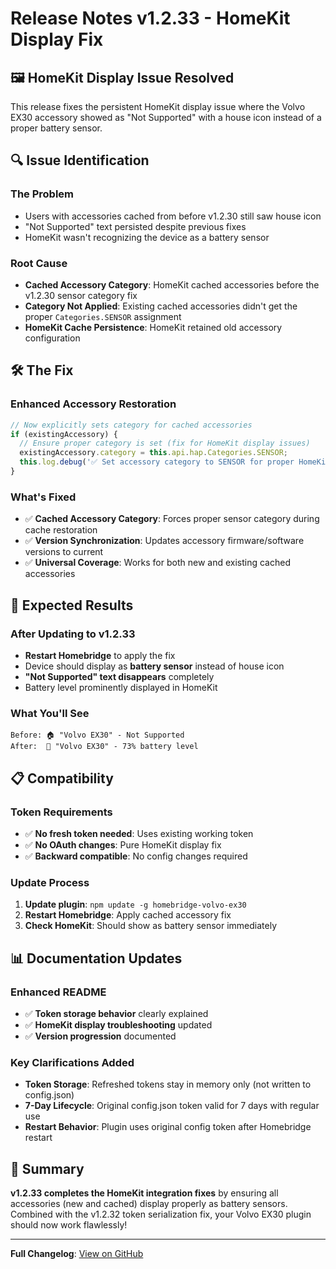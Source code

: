 # Release Notes v1.2.33 - HomeKit Display Fix

## 🖼️ **HomeKit Display Issue Resolved**

This release fixes the persistent HomeKit display issue where the Volvo EX30 accessory showed as "Not Supported" with a house icon instead of a proper battery sensor.

## 🔍 **Issue Identification**

### **The Problem**
- Users with accessories cached from before v1.2.30 still saw house icon
- "Not Supported" text persisted despite previous fixes
- HomeKit wasn't recognizing the device as a battery sensor

### **Root Cause**
- **Cached Accessory Category**: HomeKit cached accessories before the v1.2.30 sensor category fix
- **Category Not Applied**: Existing cached accessories didn't get the proper `Categories.SENSOR` assignment
- **HomeKit Cache Persistence**: HomeKit retained old accessory configuration

## 🛠️ **The Fix**

### **Enhanced Accessory Restoration**
```typescript
// Now explicitly sets category for cached accessories
if (existingAccessory) {
  // Ensure proper category is set (fix for HomeKit display issues)
  existingAccessory.category = this.api.hap.Categories.SENSOR;
  this.log.debug('✅ Set accessory category to SENSOR for proper HomeKit display');
}
```

### **What's Fixed**
- ✅ **Cached Accessory Category**: Forces proper sensor category during cache restoration
- ✅ **Version Synchronization**: Updates accessory firmware/software versions to current
- ✅ **Universal Coverage**: Works for both new and existing cached accessories

## 🎯 **Expected Results**

### **After Updating to v1.2.33**
- **Restart Homebridge** to apply the fix
- Device should display as **battery sensor** instead of house icon
- **"Not Supported" text disappears** completely
- Battery level prominently displayed in HomeKit

### **What You'll See**
```
Before: 🏠 "Volvo EX30" - Not Supported
After:  🔋 "Volvo EX30" - 73% battery level
```

## 📋 **Compatibility**

### **Token Requirements**
- ✅ **No fresh token needed**: Uses existing working token
- ✅ **No OAuth changes**: Pure HomeKit display fix
- ✅ **Backward compatible**: No config changes required

### **Update Process**
1. **Update plugin**: `npm update -g homebridge-volvo-ex30`
2. **Restart Homebridge**: Apply cached accessory fix
3. **Check HomeKit**: Should show as battery sensor immediately

## 📊 **Documentation Updates**

### **Enhanced README**
- ✅ **Token storage behavior** clearly explained
- ✅ **HomeKit display troubleshooting** updated
- ✅ **Version progression** documented

### **Key Clarifications Added**
- **Token Storage**: Refreshed tokens stay in memory only (not written to config.json)
- **7-Day Lifecycle**: Original config.json token valid for 7 days with regular use
- **Restart Behavior**: Plugin uses original config token after Homebridge restart

## 🎉 **Summary**

**v1.2.33 completes the HomeKit integration fixes** by ensuring all accessories (new and cached) display properly as battery sensors. Combined with the v1.2.32 token serialization fix, your Volvo EX30 plugin should now work flawlessly!

---

**Full Changelog**: [View on GitHub](https://github.com/jcfield-boop/homebridge-volvoEX30/blob/main/CHANGELOG.md#1233---2025-08-13)